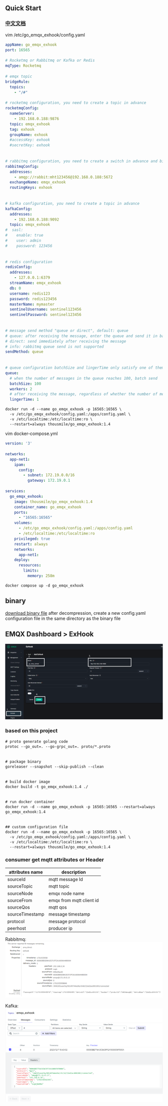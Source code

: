 ## Quick Start

### [中文文档](README.zh-cn.md)

vim /etc/go_emqx_exhook/config.yaml

```yaml
appName: go_emqx_exhook
port: 16565

# Rocketmq or Rabbitmq or Kafka or Redis
mqType: Rocketmq

# emqx topic
bridgeRule:
  topics:
    - "/#"

# rocketmq configuration, you need to create a topic in advance
rocketmqConfig:
  nameServer:
    - 192.168.0.188:9876
  topic: emqx_exhook
  tag: exhook
  groupName: exhook
  #accessKey: exhook
  #secretKey: exhook


# rabbitmq configuration, you need to create a switch in advance and bind a queue
rabbitmqConfig:
  addresses:
    - amqp://rabbit:mht123456@192.168.0.188:5672
  exchangeName: emqx_exhook
  routingKeys: exhook


# kafka configuration, you need to create a topic in advance
kafkaConfig:
  addresses:
    - 192.168.0.188:9092
  topic: emqx_exhook
#  sasl:
#    enable: true
#    user: admin
#    password: 123456


# redis configuration
redisConfig:
  addresses:
    - 127.0.0.1:6379
  streamName: emqx_exhook
  db: 0
  username: redis123
  password: redis123456
  masterName: mymaster
  sentinelUsername: sentinel123456
  sentinelPassword: sentinel123456


# message send method "queue or direct", default: queue
# queue: after receiving the message, enter the queue and send it in batch when the queue conditions are met.
# direct: send immediately after receiving the message
# info: rabbitmq queue send is not supported
sendMethod: queue


# queue configuration batchSize and lingerTime only satisfy one of them
queue:
  # when the number of messages in the queue reaches 100, batch send
  batchSize: 100
  workers: 2
  # after receiving the message, regardless of whether the number of messages in the queue is satisfied, it will be sent within 1 second.
  lingerTime: 1

```

```shell
docker run -d --name go_emqx_exhook -p 16565:16565 \
  -v /etc/go_emqx_exhook/config.yaml:/apps/config.yaml \
  -v /etc/localtime:/etc/localtime:ro \
  --restart=always thousmile/go_emqx_exhook:1.4
```

vim docker-compose.yml

```yaml
version: '3'

networks:
  app-net1:
    ipam:
      config:
        - subnet: 172.19.0.0/16
          gateway: 172.19.0.1

services:
  go_emqx_exhook:
    image: thousmile/go_emqx_exhook:1.4
    container_name: go_emqx_exhook
    ports:
      - "16565:16565"
    volumes:
      - /etc/go_emqx_exhook/config.yaml:/apps/config.yaml
      - /etc/localtime:/etc/localtime:ro
    privileged: true
    restart: always
    networks:
      app-net1:
    deploy:
      resources:
        limits:
          memory: 258m

```

```shell
docker compose up -d go_emqx_exhook
```

## binary

[download binary file](https://github.com/thousmile/go_emqx_exhook/releases)
after decompression, create a new config.yaml configuration file in the same directory as the binary file

## EMQX Dashboard > ExHook

![](./images/20231207180925.png)

### based on this project

```shell
# proto generate golang code
protoc --go_out=. --go-grpc_out=. proto/*.proto


# package binary
goreleaser --snapshot --skip-publish --clean


# build docker image
docker build -t go_emqx_exhook:1.4 ./


# run docker container
docker run -d --name go_emqx_exhook -p 16565:16565 --restart=always go_emqx_exhook:1.4


## custom configuration file
docker run -d --name go_emqx_exhook -p 16565:16565 \
  -v /etc/go_emqx_exhook/config.yaml:/apps/config.yaml \ 
  -v /etc/localtime:/etc/localtime:ro \ 
  --restart=always thousmile/go_emqx_exhook:1.4

```

### consumer get mqtt attributes or Header

| attributes name | description              |
|-----------------|--------------------------|
| sourceId        | mqtt message Id          |
| sourceTopic     | mqtt topic               |
| sourceNode      | emqx node name           |
| sourceFrom      | emqx from mqtt client id |
| sourceQos       | mqtt qos                 |
| sourceTimestamp | message timestamp        |
| protocol        | message protocol         |
| peerhost        | producer ip              |



Rabbitmq:
![](./images/20231207160607.png)

Kafka:
![](./images/20231207164403.png)

